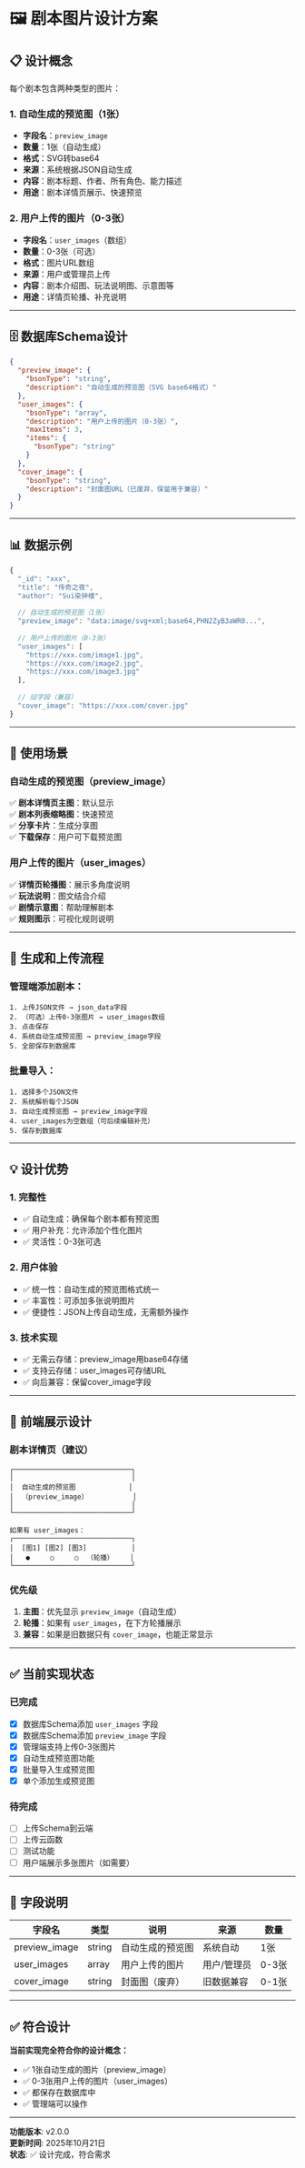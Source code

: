# 🖼️ 剧本图片设计方案

## 📋 设计概念

每个剧本包含两种类型的图片：

### 1. 自动生成的预览图（1张）
- **字段名**：`preview_image`
- **数量**：1张（自动生成）
- **格式**：SVG转base64
- **来源**：系统根据JSON自动生成
- **内容**：剧本标题、作者、所有角色、能力描述
- **用途**：剧本详情页展示、快速预览

### 2. 用户上传的图片（0-3张）
- **字段名**：`user_images`（数组）
- **数量**：0-3张（可选）
- **格式**：图片URL数组
- **来源**：用户或管理员上传
- **内容**：剧本介绍图、玩法说明图、示意图等
- **用途**：详情页轮播、补充说明

---

## 🗄️ 数据库Schema设计

```json
{
  "preview_image": {
    "bsonType": "string",
    "description": "自动生成的预览图（SVG base64格式）"
  },
  "user_images": {
    "bsonType": "array",
    "description": "用户上传的图片（0-3张）",
    "maxItems": 3,
    "items": {
      "bsonType": "string"
    }
  },
  "cover_image": {
    "bsonType": "string",
    "description": "封面图URL（已废弃，保留用于兼容）"
  }
}
```

---

## 📊 数据示例

```javascript
{
  "_id": "xxx",
  "title": "传奇之夜",
  "author": "Sui染钟楼",
  
  // 自动生成的预览图（1张）
  "preview_image": "data:image/svg+xml;base64,PHN2ZyB3aWR0...",
  
  // 用户上传的图片（0-3张）
  "user_images": [
    "https://xxx.com/image1.jpg",
    "https://xxx.com/image2.jpg",
    "https://xxx.com/image3.jpg"
  ],
  
  // 旧字段（兼容）
  "cover_image": "https://xxx.com/cover.jpg"
}
```

---

## 🎯 使用场景

### 自动生成的预览图（preview_image）
✅ **剧本详情页主图**：默认显示  
✅ **剧本列表缩略图**：快速预览  
✅ **分享卡片**：生成分享图  
✅ **下载保存**：用户可下载预览图  

### 用户上传的图片（user_images）
✅ **详情页轮播图**：展示多角度说明  
✅ **玩法说明**：图文结合介绍  
✅ **剧情示意图**：帮助理解剧本  
✅ **规则图示**：可视化规则说明  

---

## 🔄 生成和上传流程

### 管理端添加剧本：
```
1. 上传JSON文件 → json_data字段
2. （可选）上传0-3张图片 → user_images数组
3. 点击保存
4. 系统自动生成预览图 → preview_image字段
5. 全部保存到数据库
```

### 批量导入：
```
1. 选择多个JSON文件
2. 系统解析每个JSON
3. 自动生成预览图 → preview_image字段
4. user_images为空数组（可后续编辑补充）
5. 保存到数据库
```

---

## 💡 设计优势

### 1. 完整性
- ✅ 自动生成：确保每个剧本都有预览图
- ✅ 用户补充：允许添加个性化图片
- ✅ 灵活性：0-3张可选

### 2. 用户体验
- ✅ 统一性：自动生成的预览图格式统一
- ✅ 丰富性：可添加多张说明图片
- ✅ 便捷性：JSON上传自动生成，无需额外操作

### 3. 技术实现
- ✅ 无需云存储：preview_image用base64存储
- ✅ 支持云存储：user_images可存储URL
- ✅ 向后兼容：保留cover_image字段

---

## 🎨 前端展示设计

### 剧本详情页（建议）

```
┌─────────────────────────────┐
│                             │
│  自动生成的预览图             │
│  （preview_image）           │
│                             │
└─────────────────────────────┘

如果有 user_images：
┌─────────────────────────────┐
│  [图1] [图2] [图3]           │
│   ●     ○     ○  （轮播）    │
└─────────────────────────────┘
```

### 优先级
1. **主图**：优先显示 `preview_image`（自动生成）
2. **轮播**：如果有 `user_images`，在下方轮播展示
3. **兼容**：如果是旧数据只有 `cover_image`，也能正常显示

---

## ✅ 当前实现状态

### 已完成
- [x] 数据库Schema添加 `user_images` 字段
- [x] 数据库Schema添加 `preview_image` 字段
- [x] 管理端支持上传0-3张图片
- [x] 自动生成预览图功能
- [x] 批量导入生成预览图
- [x] 单个添加生成预览图

### 待完成
- [ ] 上传Schema到云端
- [ ] 上传云函数
- [ ] 测试功能
- [ ] 用户端展示多张图片（如需要）

---

## 📝 字段说明

| 字段名 | 类型 | 说明 | 来源 | 数量 |
|--------|------|------|------|------|
| preview_image | string | 自动生成的预览图 | 系统自动 | 1张 |
| user_images | array | 用户上传的图片 | 用户/管理员 | 0-3张 |
| cover_image | string | 封面图（废弃） | 旧数据兼容 | 0-1张 |

---

## ✅ 符合设计

**当前实现完全符合你的设计概念：**
- ✅ 1张自动生成的图片（preview_image）
- ✅ 0-3张用户上传的图片（user_images）
- ✅ 都保存在数据库中
- ✅ 管理端可以操作

---

**功能版本**: v2.0.0  
**更新时间**: 2025年10月21日  
**状态**: ✅ 设计完成，符合需求

